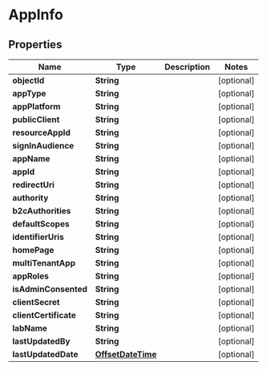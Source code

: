 # AppInfo

## Properties
Name | Type | Description | Notes
------------ | ------------- | ------------- | -------------
**objectId** | **String** |  |  [optional]
**appType** | **String** |  |  [optional]
**appPlatform** | **String** |  |  [optional]
**publicClient** | **String** |  |  [optional]
**resourceAppId** | **String** |  |  [optional]
**signInAudience** | **String** |  |  [optional]
**appName** | **String** |  |  [optional]
**appId** | **String** |  |  [optional]
**redirectUri** | **String** |  |  [optional]
**authority** | **String** |  |  [optional]
**b2cAuthorities** | **String** |  |  [optional]
**defaultScopes** | **String** |  |  [optional]
**identifierUris** | **String** |  |  [optional]
**homePage** | **String** |  |  [optional]
**multiTenantApp** | **String** |  |  [optional]
**appRoles** | **String** |  |  [optional]
**isAdminConsented** | **String** |  |  [optional]
**clientSecret** | **String** |  |  [optional]
**clientCertificate** | **String** |  |  [optional]
**labName** | **String** |  |  [optional]
**lastUpdatedBy** | **String** |  |  [optional]
**lastUpdatedDate** | [**OffsetDateTime**](OffsetDateTime.md) |  |  [optional]
